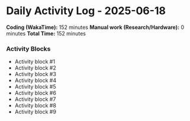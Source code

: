 # Daily Activity Log - 2025-06-18

**Coding (WakaTime):** 152 minutes
**Manual work (Research/Hardware):** 0 minutes
**Total Time:** 152 minutes

### Activity Blocks
- Activity block #1
- Activity block #2
- Activity block #3
- Activity block #4
- Activity block #5
- Activity block #6
- Activity block #7
- Activity block #8
- Activity block #9

